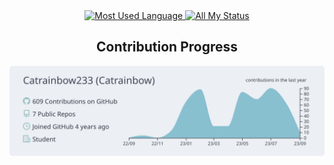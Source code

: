 <div align="center"> 

<a href="https://github.com/anuraghazra/github-readme-stats#gh-light-mode-only">

<img height=200 src="https://github-readme-stats-git-masterrstaa-rickstaa.vercel.app/api/top-langs/?username=Catrainbow233&layout=compact&langs_count=10&hide_border=true&role=owner,collaborator,ORGANIZATION_MEMBER&theme=default#gh-light-mode-only" alt="Most Used Language" />

</a>

<a href="https://github.com/anuraghazra/github-readme-stats#gh-light-mode-only">

<img height=200 src="https://github-readme-stats-git-masterrstaa-rickstaa.vercel.app/api?username=Catrainbow233&show_icons=true&count_private=true&line_height=28&hide_border=true&card_width=450&include_all_commits=true&role=owner,collaborator,ORGANIZATION_MEMBER&exclude_repo=github-readme-stats&theme=default#gh-light-mode-only" alt="All My Status" />

</a>

## Contribution Progress

[![](https://raw.githubusercontent.com/Catrainbow233/Catrainbow233/master/profile-summary-card-output/nord_bright/0-profile-details.svg)](https://github.com/vn7n24fzkq/github-profile-summary-cards)

</div>
